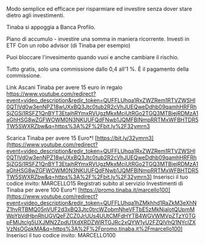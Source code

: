 Modo semplice ed efficace per risparmiare ed investire senza dover stare dietro agli investimenti. 

Tinaba si appoggia a Banca Profilo. 

Piano di accumulo - investire una somma in maniera ricorrente. 
Investi in ETF 
Con un robo advisor (di Tinaba per esempio)

Puoi bloccare l'invesimento quando vuoi e anche cambiare il rischio. 

Tutto gratis, solo una commissione dallo 0,4 all'1 %. È il pagamento della commissione. 

Link Ascani Tinaba per avere 15 euro in regalo
 https://www.youtube.com/redirect?event=video_description&redir_token=QUFFLUhqa1RxZWZRem1RTVZWSHI0QTlVd0w3enNPZ18wUXxBQ3Jtc0tub2R2cVhJUEQweDdhb09qamhHRFRhSjZGSi1RSFZ1QnBYT3EtajhRYmxRVUgzMkxMcjUtRGo2TGQ3MTBiejRDMzA1aGhHSG8wZGFWOWM0N3NKUUFQdFNwb1JQMFBlNmpRRTMxWFBHTDR5TW5SWXRZbw&q=https%3A%2F%2Fbit.ly%2F32ymrn3


Scarica Tinaba per avere 15 Euro*! [https://bit.ly/32ymrn3](https://www.youtube.com/redirect?event=video_description&redir_token=QUFFLUhqa1RxZWZRem1RTVZWSHI0QTlVd0w3enNPZ18wUXxBQ3Jtc0tub2R2cVhJUEQweDdhb09qamhHRFRhSjZGSi1RSFZ1QnBYT3EtajhRYmxRVUgzMkxMcjUtRGo2TGQ3MTBiejRDMzA1aGhHSG8wZGFWOWM0N3NKUUFQdFNwb1JQMFBlNmpRRTMxWFBHTDR5TW5SWXRZbw&q=https%3A%2F%2Fbit.ly%2F32ymrn3) Inserisci il tuo codice invito: MARCELLO15 Registrati subito al servizio Investimenti di Tinaba per avere 100 Euro*! [https://promo.tinaba.it/marcello100](https://www.youtube.com/redirect?event=video_description&redir_token=QUFFLUhqa1hZMkhhd1RaZkM3eXhNZ1hvRTBMQ05nVUF2d3xBQ3Jtc0trcWZobmNheVFTbE5zMkNjalotQUpmMWpYbVdHbnRhUGVQeFZCZ0JrUUs4UUtCMFdHYTB4WGVWMVpZTzY0TGpFMlJtclg5UXJMN2ZpdU1XdXRDZWlRTGJRc2xQYW1yU2FZQlVhQ1NYclZXVzNsOGpkMA&q=https%3A%2F%2Fpromo.tinaba.it%2Fmarcello100) Inserisci il tuo codice invito: MARCELLO100